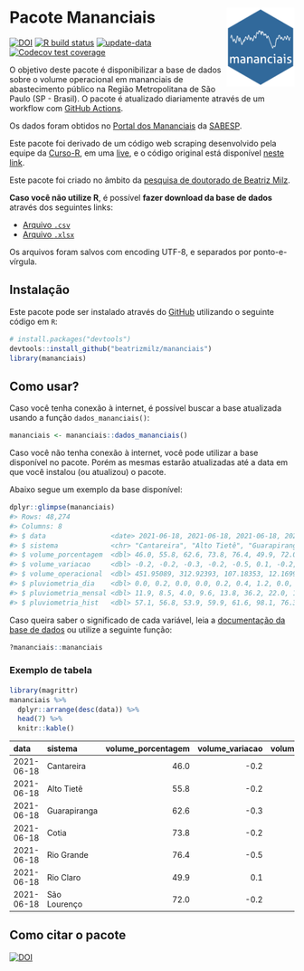 
<!-- README.md is generated from README.Rmd. Please edit that file -->

# Pacote Mananciais <img src="man/figures/hexlogo.png" align="right" width = "120px"/>

<!-- badges: start -->

[![DOI](https://zenodo.org/badge/DOI/10.5281/zenodo.4733056.svg)](https://doi.org/10.5281/zenodo.4733056)
[![R build
status](https://github.com/beatrizmilz/mananciais/workflows/R-CMD-check/badge.svg)](https://github.com/beatrizmilz/mananciais/actions)
[![update-data](https://github.com/beatrizmilz/mananciais/actions/workflows/2-update_data.yaml/badge.svg)](https://github.com/beatrizmilz/mananciais/actions/workflows/2-update_data.yaml)
[![Codecov test
coverage](https://codecov.io/gh/beatrizmilz/mananciais/branch/master/graph/badge.svg)](https://codecov.io/gh/beatrizmilz/mananciais?branch=master)
<!-- badges: end -->

O objetivo deste pacote é disponibilizar a base de dados sobre o volume
operacional em mananciais de abastecimento público na Região
Metropolitana de São Paulo (SP - Brasil). O pacote é atualizado
diariamente através de um workflow com [GitHub
Actions](https://github.com/beatrizmilz/mananciais/actions).

Os dados foram obtidos no [Portal dos
Mananciais](http://mananciais.sabesp.com.br/Situacao) da
[SABESP](http://site.sabesp.com.br/site/Default.aspx).

Este pacote foi derivado de um código web scraping desenvolvido pela
equipe da [Curso-R](https://www.curso-r.com/), em uma
[live](https://youtu.be/jvZIxrMmOcQ), e o código original está
disponível [neste
link](https://github.com/curso-r/lives/blob/master/drafts/20200730_scraper_sabesp.R).

Este pacote foi criado no âmbito da [pesquisa de doutorado de Beatriz
Milz](https://beatrizmilz.github.io/tese/).

**Caso você não utilize R**, é possível **fazer download da base de
dados** através dos seguintes links:

  - [Arquivo
    `.csv`](https://github.com/beatrizmilz/mananciais/raw/master/inst/extdata/mananciais.csv)
  - [Arquivo
    `.xlsx`](https://github.com/beatrizmilz/mananciais/blob/master/inst/extdata/mananciais.xlsx?raw=true)

Os arquivos foram salvos com encoding UTF-8, e separados por
ponto-e-vírgula.

## Instalação

Este pacote pode ser instalado através do [GitHub](https://github.com/)
utilizando o seguinte código em `R`:

``` r
# install.packages("devtools")
devtools::install_github("beatrizmilz/mananciais")
library(mananciais)
```

## Como usar?

Caso você tenha conexão à internet, é possível buscar a base atualizada
usando a função `dados_mananciais()`:

``` r
mananciais <- mananciais::dados_mananciais() 
```

Caso você não tenha conexão à internet, você pode utilizar a base
disponível no pacote. Porém as mesmas estarão atualizadas até a data em
que você instalou (ou atualizou) o pacote.

Abaixo segue um exemplo da base disponível:

``` r
dplyr::glimpse(mananciais)
#> Rows: 48,274
#> Columns: 8
#> $ data                <date> 2021-06-18, 2021-06-18, 2021-06-18, 2021-06-18, 2…
#> $ sistema             <chr> "Cantareira", "Alto Tietê", "Guarapiranga", "Cotia…
#> $ volume_porcentagem  <dbl> 46.0, 55.8, 62.6, 73.8, 76.4, 49.9, 72.0, 46.2, 56…
#> $ volume_variacao     <dbl> -0.2, -0.2, -0.3, -0.2, -0.5, 0.1, -0.2, 0.0, -0.1…
#> $ volume_operacional  <dbl> 451.95089, 312.92393, 107.18353, 12.16992, 85.7302…
#> $ pluviometria_dia    <dbl> 0.0, 0.2, 0.0, 0.0, 0.2, 0.4, 1.2, 0.0, 1.4, 0.0, …
#> $ pluviometria_mensal <dbl> 11.9, 8.5, 4.0, 9.6, 13.8, 36.2, 22.0, 11.9, 8.3, …
#> $ pluviometria_hist   <dbl> 57.1, 56.8, 53.9, 59.9, 61.6, 98.1, 76.3, 57.1, 56…
```

Caso queira saber o significado de cada variável, leia a [documentação
da base de
dados](https://beatrizmilz.github.io/mananciais/reference/mananciais.html)
ou utilize a seguinte função:

``` r
?mananciais::mananciais
```

### Exemplo de tabela

``` r
library(magrittr)
mananciais %>% 
  dplyr::arrange(desc(data)) %>% 
  head(7) %>%
  knitr::kable()
```

| data       | sistema      | volume\_porcentagem | volume\_variacao | volume\_operacional | pluviometria\_dia | pluviometria\_mensal | pluviometria\_hist |
| :--------- | :----------- | ------------------: | ---------------: | ------------------: | ----------------: | -------------------: | -----------------: |
| 2021-06-18 | Cantareira   |                46.0 |            \-0.2 |           451.95089 |               0.0 |                 11.9 |               57.1 |
| 2021-06-18 | Alto Tietê   |                55.8 |            \-0.2 |           312.92393 |               0.2 |                  8.5 |               56.8 |
| 2021-06-18 | Guarapiranga |                62.6 |            \-0.3 |           107.18353 |               0.0 |                  4.0 |               53.9 |
| 2021-06-18 | Cotia        |                73.8 |            \-0.2 |            12.16992 |               0.0 |                  9.6 |               59.9 |
| 2021-06-18 | Rio Grande   |                76.4 |            \-0.5 |            85.73021 |               0.2 |                 13.8 |               61.6 |
| 2021-06-18 | Rio Claro    |                49.9 |              0.1 |             6.81551 |               0.4 |                 36.2 |               98.1 |
| 2021-06-18 | São Lourenço |                72.0 |            \-0.2 |            63.97226 |               1.2 |                 22.0 |               76.3 |

## Como citar o pacote

[![DOI](https://zenodo.org/badge/DOI/10.5281/zenodo.4733056.svg)](https://doi.org/10.5281/zenodo.4733056)
